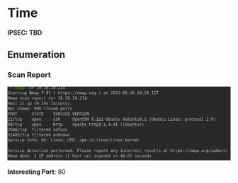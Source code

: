 # Time

**IPSEC: TBD**

## **Enumeration**

### **Scan Report**

![](../../../.gitbook/assets/image%20%2839%29.png)

**Interesting Port**: 80

